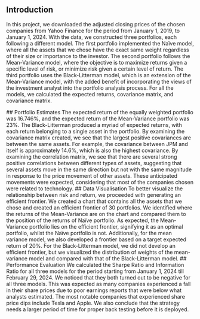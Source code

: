 ## Introduction
<p align="justify-content">In this project, we downloaded the adjusted closing prices of the chosen companies from Yahoo Finance for the period from January 1, 2019, to January 1, 2024. With the data, we constructed three portfolios, each following a different model. The first portfolio implemented the Naïve model, where all the assets that we chose have the exact same weight regardless of their size or importance to the investor. The second portfolio follows the Mean-Variance model, where the objective is to maximize returns given a specific level of risk, or minimize risk given a certain level of return. The third portfolio uses the Black-Litterman model, which is an extension of the Mean-Variance model, with the added benefit of incorporating the views of the investment analyst into the portfolio analysis process. For all the models, we calculated the expected returns, covariance matrix, and covariance matrix. </p> 
## Portfolio Estimates
The expected return of the equally weighted portfolio was 16.746%, and the expected return of the Mean-Variance portfolio was 23%. The Black-Litterman produced a myriad of expected returns, with each return belonging to a single asset in the portfolio. By examining the covariance matrix created, we see that the largest positive covariances are between the same assets. For example, the covariance between JPM and itself is approximately 14.6%, which is also the highest covariance. By examining the correlation matrix, we see that there are several strong positive correlations between different types of assets, suggesting that several assets move in the same direction but not with the same magnitude in response to the price movement of other assets. These anticipated movements were expected, considering that most of the companies chosen were related to technology.
## Data Visualisation
To better visualize the relationship between risk and return, we proceeded with generating an efficient frontier. We created a chart that contains all the assets that we chose and created an efficient frontier of 30 portfolios. We identified where the returns of the Mean-Variance are on the chart and compared them to the position of the returns of Naïve portfolio. As expected, the Mean-Variance portfolio lies on the efficient frontier, signifying it as an optimal portfolio, whilst the Naïve portfolio is not. Additionally, for the mean variance model, we also developed a frontier based on a target expected return of 20%. For the Black-Litterman model, we did not develop an efficient frontier, but we visualized the distribution of weights of the mean-variance model and compared with that of the Black-Litterman model.
## Performance Evaluation
We calculated the Sharpe Ratio and Information Ratio for all three models for the period starting from January 1, 2024 till February 29, 2024. We noticed that they both turned out to be negative for all three models. This was expected as many companies experienced a fall in their share prices due to poor earnings reports that were below what analysts estimated. The most notable companies that experienced share price dips include Tesla and Apple. We also conclude that the strategy needs a larger period of time for proper back testing before it is deployed.
